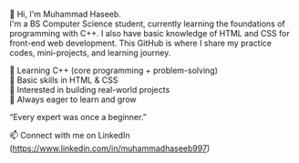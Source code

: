 👋 Hi, I'm Muhammad Haseeb.<br>
I'm a BS Computer Science student, currently learning the foundations of programming with C++. I also have basic knowledge of HTML and CSS for front-end web development. This GitHub is where I share my practice codes, mini-projects, and learning journey.

🔹 Learning C++ (core programming + problem-solving)<br>
🔹 Basic skills in HTML & CSS<br>
🔹 Interested in building real-world projects<br>
🔹 Always eager to learn and grow<br>

“Every expert was once a beginner.”

📫 Connect with me on LinkedIn (https://www.linkedin.com/in/muhammadhaseeb997)
